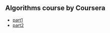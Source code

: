 ## Algorithms course by Coursera
- [part1](https://www.coursera.org/learn/algorithms-part1)
- [part2](https://www.coursera.org/learn/algorithms-part2)
